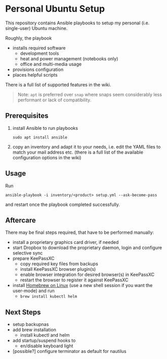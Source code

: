 # Personal Ubuntu Setup

This repository contains Ansible playbooks to setup my personal (i.e. single-user) Ubuntu machine.

Roughly, the playbook

* installs required software
  * development tools
  * heat and power management (notebooks only)
  * office and multi-media usage
* provisions configuration
* places helpful scripts

There is a full list of supported features in the wiki.

>Note: `apt` is preferred over `snap` where snaps seem considerably less performant or lack of compatibility.

## Prerequisites

1. install Ansible to run playbooks

       sudo apt install ansible

2. copy an inventory and adapt it to your needs, i.e. edit the YAML files to match your mail address etc. (there is a full list of the available configuration options in the wiki)

## Usage

Run

    ansible-playbook -i inventory/<product> setup.yml --ask-become-pass

and restart once the playbook completed successfully.

## Aftercare

There may be final steps required, that have to be performed manually:

* install a proprietary graphics card driver, if needed
* start Dropbox to download the proprietary daemon, login and configure selective sync
* prepare KeePassXC
  * copy required key files from backups
  * install KeePassXC browser plugin(s)
  * enable browser integration for desired browser(s) in KeePassXC
  * restart the browser to register it against KeePassXC
* install [Homebrew on Linux](https://docs.brew.sh/Homebrew-on-Linux) (use a new shell session if you want the user-mode) and run
  * `brew install kubectl helm`

## Next Steps

* setup backupnas
* add brew installation
  * install kubectl and helm
* add startup/suspend hooks to
  * en/disable keyboard light
* [possible?] configure terminator as default for nautilus
